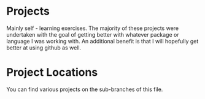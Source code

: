 # Projects
Mainly self - learning exercises. The majority of these projects were undertaken with the goal of getting better with whatever package or language I was working with. An additional benefit is that I will hopefully get better at using github as well.

# Project Locations
You can find various projects on the sub-branches of this file. 


